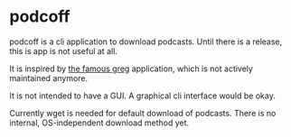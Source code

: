 # podcoff

podcoff is a cli application to download podcasts. Until there is a release, this is app is not useful at all.

It is inspired by [the famous greg](https://github.com/manolomartinez/greg) application, which is not actively maintained anymore.

It is not intended to have a GUI. A graphical cli interface would be okay.

Currently wget is needed for default download of podcasts. There is no internal, OS-independent download method yet.

